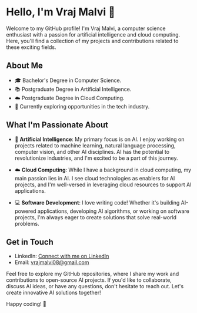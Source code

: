# Hello, I'm Vraj Malvi 👋

Welcome to my GitHub profile! I'm Vraj Malvi, a computer science enthusiast with a passion for artificial intelligence and cloud computing. Here, you'll find a collection of my projects and contributions related to these exciting fields.

## About Me

- 🎓 Bachelor's Degree in Computer Science.
- 📚 Postgraduate Degree in Artificial Intelligence.
- ☁️ Postgraduate Degree in Cloud Computing.
- 💼 Currently exploring opportunities in the tech industry.

## What I'm Passionate About

- 🤖 **Artificial Intelligence**: My primary focus is on AI. I enjoy working on projects related to machine learning, natural language processing, computer vision, and other AI disciplines. AI has the potential to revolutionize industries, and I'm excited to be a part of this journey.

- ☁️ **Cloud Computing**: While I have a background in cloud computing, my main passion lies in AI. I see cloud technologies as enablers for AI projects, and I'm well-versed in leveraging cloud resources to support AI applications.

- 💻 **Software Development**: I love writing code! Whether it's building AI-powered applications, developing AI algorithms, or working on software projects, I'm always eager to create solutions that solve real-world problems.

## Get in Touch

- LinkedIn: [Connect with me on LinkedIn](https://www.linkedin.com/in/vraj-m-6bb69a87)
- Email: [vrajmalvi08@gmail.com](mailto:vrajmalvi08@gmail.com)

Feel free to explore my GitHub repositories, where I share my work and contributions to open-source AI projects. If you'd like to collaborate, discuss AI ideas, or have any questions, don't hesitate to reach out. Let's create innovative AI solutions together!

Happy coding! 🚀

<!---
VrajMalvi/VrajMalvi is a ✨ special ✨ repository because its `README.md` (this file) appears on your GitHub profile.
You can click the Preview link to take a look at your changes.
--->
